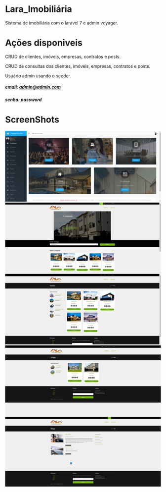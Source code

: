 # Lara_Imobiliária
 Sistema de imobiliária com o laravel 7 e admin voyager.
 
 # Ações disponiveis
CRUD de clientes, imóveis, empresas, contratos e posts.

CRUD de consultas dos clientes, imóveis, empresas, contratos e posts.

Usuário admin usando o seeder.

##### email: admin@admin.com
##### senha: password

# ScreenShots

![painel administrativo](https://github.com/DCO20/lara_imobiliaria/blob/master/painel%20administrativo.png)
![home](https://github.com/DCO20/lara_imobiliaria/blob/master/home.png)
![vendas](https://github.com/DCO20/lara_imobiliaria/blob/master/vendas.png)
![alugar](https://github.com/DCO20/lara_imobiliaria/blob/master/alugar.png)
![blog](https://github.com/DCO20/lara_imobiliaria/blob/master/blog.png)
